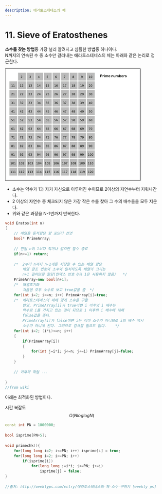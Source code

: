 ```yaml
---
description: 에라토스테네스의 채
---
```


# 11. Sieve of Eratosthenes

**소수를 찾는 방법**중 가장 널리 알려지고 심플한 방법중 하나이다.  
N까지의 연속된 수 중 소수만 걸러내는 에라토스테네스의 체는 아래와 같은 논리로 접근한다.

![](../.gitbook/assets/sieve_of_eratosthenes_animation.gif)

* 소수는 약수가 1과 자기 자신으로 이루어진 수이므로 2이상의 자연수부터 지워나간다.
* 2 이상의 자연수 중 체크되지 않은 가장 작은 수를 찾아 그 수의 배수들을 모두 지운다.
* 위와 같은 과정을 N-1번까지 반복한다.

```cpp
void Eratos(int n)
{
	// 배열을 동적할당 할 포인터 선언
	bool* PrimeArray;

	// 만일 n이 1보다 작거나 같으면 함수 종료
	if(n<=1) return;

	/*	2부터 n까지 n-1개를 저장할 수 있는 배열 할당
		배열 참조 번호와 소수와 일치하도록 배열의 크기는
		n+1 길이만큼 할당(인덱스 번호 0과 1은 사용하지 않음)	*/
	PrimeArray=new bool[n+1];
	/*	배열초기화
		처음엔 모두 소수로 보고 true값을 줌	*/
	for(int i=2; i<=n; i++) PrimeArray[i]=true;
	/*	에라토스테네스의 체에 맞게 소수를 구함
		만일, PrimeArray[i]가 true이면 i 이후의 i 배수는
		약수로 i를 가지고 있는 것이 되므로 i 이후의 i 배수에 대해
		false값을 준다.
		PrimeArray[i]가 false이면 i는 이미 소수가 아니므로 i의 배수 역시
		소수가 아니게 된다. 그러므로 검사할 필요도 없다.	*/
	for(int i=2; (i*i)<=n; i++)
	{
		if(PrimeArray[i])
		{
			for(int j=i*i; j<=n; j+=i) PrimeArray[j]=false;
		}
	}

	// 이후의 작업 ...

}
//from wiki
```

아래는 최적화된 방법이다.

시간 복잡도 $$O(N log log N)$$ 

```cpp
const int PN = 1000000;
 
bool isprime[PN+5];
 
void primechk(){
    for(long long i=2; i<=PN; i++) isprime[i] = true;
    for(long long i=2; i<=PN; i++)
        if(isprime[i])
            for(long long j=i*i; j<=PN; j+=i)
                isprime[j] = false;
}

//출처: http://weeklyps.com/entry/에라토스테네스의-체-소수-구하기 [weekly ps]
```

